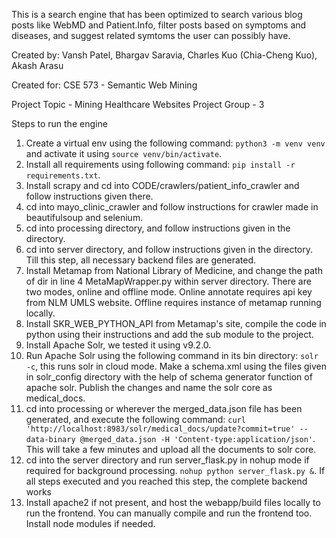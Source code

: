 This is a search engine that has been optimized to search various blog posts like WebMD and Patient.Info, filter posts based on symptoms and diseases, and suggest related symtoms the user can possibly have.

Created by:
Vansh Patel,
Bhargav Saravia,
Charles Kuo (Chia-Cheng Kuo),
Akash Arasu

Created for:
CSE 573 - Semantic Web Mining

Project Topic - Mining Healthcare Websites
Project Group - 3

Steps to run the engine
1. Create a virtual env using the following command: `python3 -m venv venv` and activate it using `source venv/bin/activate`.
2. Install all requirements using following command: `pip install -r requirements.txt`.
3. Install scrapy and cd into CODE/crawlers/patient_info_crawler and follow instructions given there.
4. cd into mayo_clinic_crawler and follow instructions for crawler made in beautifulsoup and selenium.
5. cd into processing directory, and follow instructions given in the directory.
6. cd into server directory, and follow instructions given in the directory. Till this step, all necessary backend files are generated.
7. Install Metamap from National Library of Medicine, and change the path of dir in line 4 MetaMapWrapper.py within server directory. There are two modes, online and offline mode. Online annotate requires api key from NLM UMLS website. Offline requires instance of metamap running locally.
8. Install SKR_WEB_PYTHON_API from Metamap's site, compile the code in python using their instructions and add the sub module to the project.
9. Install Apache Solr, we tested it using v9.2.0.
10. Run Apache Solr using the following command in its bin directory: `solr -c`, this runs solr in cloud mode. Make a schema.xml using the files given in solr_config directory with the help of schema generator function of apache solr. Publish the changes and name the solr core as medical_docs.
11. cd into processing or wherever the merged_data.json file has been generated, and execute the following command: `curl 'http://localhost:8983/solr/medical_docs/update?commit=true' --data-binary @merged_data.json -H 'Content-type:application/json'`. This will take a few minutes and upload all the documents to solr core.
12. cd into the server directory and run server_flask.py in nohup mode if required for background processing. `nohup python server_flask.py &`. If all steps executed and you reached this step, the complete backend works
13. Install apache2 if not present, and host the webapp/build files locally to run the frontend. You can manually compile and run the frontend too. Install node modules if needed.
